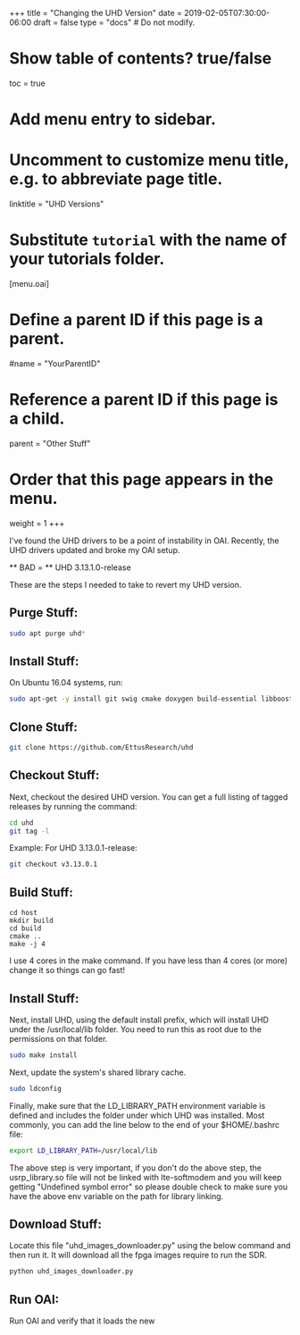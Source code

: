 +++
title = "Changing the UHD Version"
date = 2019-02-05T07:30:00-06:00
draft = false
type = "docs"  # Do not modify.

# Show table of contents? true/false
toc = true

# Add menu entry to sidebar.

# Uncomment to customize menu title, e.g. to abbreviate page title.
linktitle = "UHD Versions"

# Substitute `tutorial` with the name of your tutorials folder.
[menu.oai]
# Define a parent ID if this page is a parent.
#name = "YourParentID"
  
# Reference a parent ID if this page is a child.
parent = "Other Stuff"
  
# Order that this page appears in the menu.
weight = 1
+++

I've found the UHD drivers to be a point of instability in OAI. Recently, the UHD drivers updated and broke my OAI setup.

** BAD = **  UHD 3.13.1.0-release 


These are the steps I needed to take to revert my UHD version.

## Purge Stuff:
```bash 
sudo apt purge uhd*
```

## Install Stuff:
On Ubuntu 16.04 systems, run:
```bash
sudo apt-get -y install git swig cmake doxygen build-essential libboost-all-dev libtool libusb-1.0-0 libusb-1.0-0-dev libudev-dev libncurses5-dev libfftw3-bin libfftw3-dev libfftw3-doc libcppunit-1.13-0v5 libcppunit-dev libcppunit-doc ncurses-bin cpufrequtils python-numpy python-numpy-doc python-numpy-dbg python-scipy python-docutils qt4-bin-dbg qt4-default qt4-doc libqt4-dev libqt4-dev-bin python-qt4 python-qt4-dbg python-qt4-dev python-qt4-doc python-qt4-doc libqwt6abi1 libfftw3-bin libfftw3-dev libfftw3-doc ncurses-bin libncurses5 libncurses5-dev libncurses5-dbg libfontconfig1-dev libxrender-dev libpulse-dev swig g++ automake autoconf libtool python-dev libfftw3-dev libcppunit-dev libboost-all-dev libusb-dev libusb-1.0-0-dev fort77 libsdl1.2-dev python-wxgtk3.0 git-core libqt4-dev python-numpy ccache python-opengl libgsl-dev python-cheetah python-mako python-lxml doxygen qt4-default qt4-dev-tools libusb-1.0-0-dev libqwt5-qt4-dev libqwtplot3d-qt4-dev pyqt4-dev-tools python-qwt5-qt4 cmake git-core wget libxi-dev gtk2-engines-pixbuf r-base-dev python-tk liborc-0.4-0 liborc-0.4-dev libasound2-dev python-gtk2 libzmq-dev libzmq1 python-requests python-sphinx libcomedi-dev python-zmq python-setuptools
```

## Clone Stuff:
```bash
git clone https://github.com/EttusResearch/uhd
```

## Checkout Stuff:
Next, checkout the desired UHD version. You can get a full listing of tagged releases by running the command:
```bash
cd uhd
git tag -l
```

Example: For UHD 3.13.0.1-release:
```bash
git checkout v3.13.0.1
```
 
## Build Stuff:
```
cd host
mkdir build
cd build
cmake ..
make -j 4 
```
I use 4 cores in the make command. If you have less than 4 cores (or more) change it so things can go fast!

## Install Stuff:

Next, install UHD, using the default install prefix, which will install UHD under the /usr/local/lib folder. You need to run this as root due to the permissions on that folder.
```bash
sudo make install
```

Next, update the system's shared library cache.
```bash
sudo ldconfig
```

Finally, make sure that the LD_LIBRARY_PATH environment variable is defined and includes the folder under which UHD was installed. Most commonly, you can add the line below to the end of your $HOME/.bashrc file:

```bash
export LD_LIBRARY_PATH=/usr/local/lib
```

The above step is very important, if you don't do the above step, the usrp_library.so file will not be linked with lte-softmodem and you will keep getting "Undefined symbol error" so please double check to make sure you have the above env variable on the path for library linking. 
 
## Download Stuff:
Locate this file "uhd_images_downloader.py​" using the below command and then
run it. It will download all the fpga images require to run the SDR.
```bash
python uhd_images_downloader.py
```

## Run OAI:
Run OAI and verify that it loads the new 
